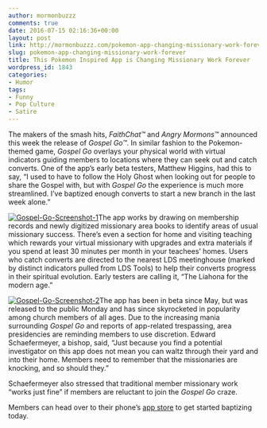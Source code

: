 ```yaml
---
author: mormonbuzzz
comments: true
date: 2016-07-15 02:16:36+00:00
layout: post
link: http://mormonbuzzz.com/pokemon-app-changing-missionary-work-forever/
slug: pokemon-app-changing-missionary-work-forever
title: This Pokemon Inspired App is Changing Missionary Work Forever
wordpress_id: 1843
categories:
- Humor
tags:
- Funny
- Pop Culture
- Satire
---
```


The makers of the smash hits, _FaithChat™_ and _Angry Mormons™_ announced this week the release of _Gospel Go™_. In similar fashion to the Pokemon-themed game, _Gospel Go_ overlays your physical world with virtual indicators guiding members to locations where they can seek out and catch converts. One of the app’s early beta testers, Matthew Higgins, had this to say, “I used to have to follow the Holy Ghost when looking out for people to share the Gospel with, but with _Gospel Go_ the experience is much more streamlined. I’ve baptized enough converts to start a new branch in the last week alone.”

[![Gospel-Go-Screenshot-1](http://mormonbuzzz.com/wp-content/uploads/2016/07/Gospel-Go-Screenshot-1.jpg)](http://mormonbuzzz.com/wp-content/uploads/2016/07/Gospel-Go-Screenshot-1.jpg)The app works by drawing on membership records and newly digitized missionary area books to identify areas of usual missionary success. There’s even a section for home and visiting teaching which rewards your virtual missionary with upgrades and extra materials if you spend at least 30 minutes per month in your teachees’ homes. Users who catch converts are directed to the nearest LDS meetinghouse (marked by distinct indicators pulled from LDS Tools) to help their converts progress in their spiritual evolution. Early testers are calling it, “The Liahona for the modern age.”

[![Gospel-Go-Screenshot-2](http://mormonbuzzz.com/wp-content/uploads/2016/07/Gospel-Go-Screenshot-2.jpg)](http://mormonbuzzz.com/wp-content/uploads/2016/07/Gospel-Go-Screenshot-2.jpg)The app has been in beta since May, but was released to the public Monday and has since skyrocketed in popularity among church members of all ages. Due to the increasing mania surrounding _Gospel Go_ and reports of app-related trespassing, area presidencies are reminding members to use discretion. Edward Schaefermeyer, a bishop, said, “Just because you find a potential investigator on this app does not mean you can waltz through their yard and into their home. Members need to remember that the missionaries are knocking, and so should they.”

Schaefermeyer also stressed that traditional member missionary work “works just fine” if members are reluctant to join the _Gospel Go_ craze.

Members can head over to their phone’s [app store](https://www.youtube.com/watch?v=dQw4w9WgXcQ) to get started baptizing today.

